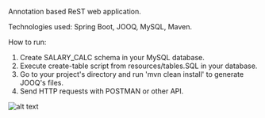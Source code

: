 Annotation based ReST web application. 

Technologies used: Spring Boot, JOOQ, MySQL, Maven. 

How to run:
1. Create SALARY_CALC schema in your MySQL database.
2. Execute create-table script from resources/tables.SQL in your database.
3. Go to your project's directory and run 'mvn clean install' to generate JOOQ's files.
4. Send HTTP requests with POSTMAN or other API.

![alt text](https://image.ibb.co/ic9p9R/postman_Salary.png)
